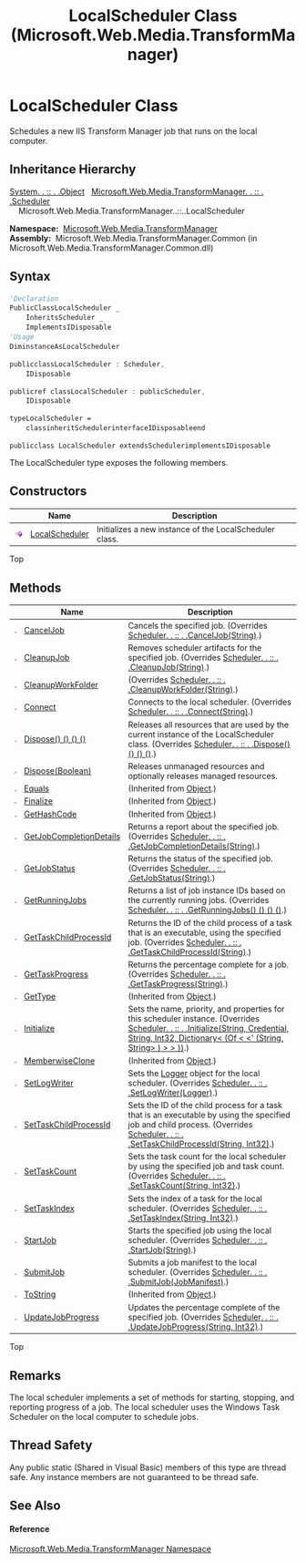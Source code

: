 ﻿---
title: LocalScheduler Class (Microsoft.Web.Media.TransformManager)
TOCTitle: LocalScheduler Class
ms:assetid: T:Microsoft.Web.Media.TransformManager.LocalScheduler
ms:mtpsurl: https://msdn.microsoft.com/en-us/library/microsoft.web.media.transformmanager.localscheduler(v=VS.90)
ms:contentKeyID: 35520780
ms.date: 06/14/2012
mtps_version: v=VS.90
f1_keywords:
- Microsoft.Web.Media.TransformManager.LocalScheduler
dev_langs:
- CSharp
- JScript
- VB
- FSharp
- c++
api_location:
- Microsoft.Web.Media.TransformManager.Common.dll
api_name:
- Microsoft.Web.Media.TransformManager.LocalScheduler
api_type:
- Managed
topic_type:
- apiref
- kbSyntax
product_family_name: VS
ROBOTS: INDEX,FOLLOW
---

# LocalScheduler Class

Schedules a new IIS Transform Manager job that runs on the local computer.

## Inheritance Hierarchy

[System. . :: . .Object](https://msdn.microsoft.com/en-us/library/e5kfa45b\(v=vs.90\))  
  [Microsoft.Web.Media.TransformManager. . :: . .Scheduler](scheduler-class-microsoft-web-media-transformmanager.md)  
    Microsoft.Web.Media.TransformManager..::..LocalScheduler  

**Namespace:**  [Microsoft.Web.Media.TransformManager](microsoft-web-media-transformmanager-namespace.md)  
**Assembly:**  Microsoft.Web.Media.TransformManager.Common (in Microsoft.Web.Media.TransformManager.Common.dll)

## Syntax

``` vb
'Declaration
PublicClassLocalScheduler _
    InheritsScheduler _
    ImplementsIDisposable
'Usage
DiminstanceAsLocalScheduler
```

``` csharp
publicclassLocalScheduler : Scheduler, 
    IDisposable
```

``` c++
publicref classLocalScheduler : publicScheduler, 
    IDisposable
```

``` fsharp
typeLocalScheduler =  
    classinheritSchedulerinterfaceIDisposableend
```

``` jscript
publicclass LocalScheduler extendsSchedulerimplementsIDisposable
```

The LocalScheduler type exposes the following members.

## Constructors

<table>
<thead>
<tr class="header">
<th> </th>
<th>Name</th>
<th>Description</th>
</tr>
</thead>
<tbody>
<tr class="odd">
<td><img src="images/Dd565996.pubmethod(en-us,VS.90).gif" title="Public method" alt="Public method" /></td>
<td><a href="localscheduler-constructor-microsoft-web-media-transformmanager.md">LocalScheduler</a></td>
<td>Initializes a new instance of the LocalScheduler class.</td>
</tr>
</tbody>
</table>


Top

## Methods

<table>
<thead>
<tr class="header">
<th> </th>
<th>Name</th>
<th>Description</th>
</tr>
</thead>
<tbody>
<tr class="odd">
<td><img src="images/Dd565996.pubmethod(en-us,VS.90).gif" title="Public method" alt="Public method" /></td>
<td><a href="localscheduler-canceljob-method-microsoft-web-media-transformmanager.md">CancelJob</a></td>
<td>Cancels the specified job. (Overrides <a href="scheduler-canceljob-method-microsoft-web-media-transformmanager.md">Scheduler. . :: . .CancelJob(String)</a>.)</td>
</tr>
<tr class="even">
<td><img src="images/Dd565996.pubmethod(en-us,VS.90).gif" title="Public method" alt="Public method" /></td>
<td><a href="localscheduler-cleanupjob-method-microsoft-web-media-transformmanager.md">CleanupJob</a></td>
<td>Removes scheduler artifacts for the specified job. (Overrides <a href="scheduler-cleanupjob-method-microsoft-web-media-transformmanager.md">Scheduler. . :: . .CleanupJob(String)</a>.)</td>
</tr>
<tr class="odd">
<td><img src="images/Dd565996.pubmethod(en-us,VS.90).gif" title="Public method" alt="Public method" /></td>
<td><a href="localscheduler-cleanupworkfolder-method-microsoft-web-media-transformmanager.md">CleanupWorkFolder</a></td>
<td>(Overrides <a href="scheduler-cleanupworkfolder-method-microsoft-web-media-transformmanager.md">Scheduler. . :: . .CleanupWorkFolder(String)</a>.)</td>
</tr>
<tr class="even">
<td><img src="images/Dd565996.pubmethod(en-us,VS.90).gif" title="Public method" alt="Public method" /></td>
<td><a href="localscheduler-connect-method-microsoft-web-media-transformmanager.md">Connect</a></td>
<td>Connects to the local scheduler. (Overrides <a href="scheduler-connect-method-microsoft-web-media-transformmanager.md">Scheduler. . :: . .Connect(String)</a>.)</td>
</tr>
<tr class="odd">
<td><img src="images/Dd565996.pubmethod(en-us,VS.90).gif" title="Public method" alt="Public method" /></td>
<td><a href="localscheduler-dispose-method-microsoft-web-media-transformmanager_1.md">Dispose() () () ()</a></td>
<td>Releases all resources that are used by the current instance of the LocalScheduler class. (Overrides <a href="scheduler-dispose-method-microsoft-web-media-transformmanager.md">Scheduler. . :: . .Dispose() () () ()</a>.)</td>
</tr>
<tr class="even">
<td><img src="images/Dd565996.protmethod(en-us,VS.90).gif" title="Protected method" alt="Protected method" /></td>
<td><a href="localscheduler-dispose-method-boolean-microsoft-web-media-transformmanager.md">Dispose(Boolean)</a></td>
<td>Releases unmanaged resources and optionally releases managed resources.</td>
</tr>
<tr class="odd">
<td><img src="images/Dd565996.pubmethod(en-us,VS.90).gif" title="Public method" alt="Public method" /></td>
<td><a href="https://msdn.microsoft.com/en-us/library/bsc2ak47(v=vs.90)">Equals</a></td>
<td>(Inherited from <a href="https://msdn.microsoft.com/en-us/library/e5kfa45b(v=vs.90)">Object</a>.)</td>
</tr>
<tr class="even">
<td><img src="images/Dd565996.protmethod(en-us,VS.90).gif" title="Protected method" alt="Protected method" /></td>
<td><a href="https://msdn.microsoft.com/en-us/library/4k87zsw7(v=vs.90)">Finalize</a></td>
<td>(Inherited from <a href="https://msdn.microsoft.com/en-us/library/e5kfa45b(v=vs.90)">Object</a>.)</td>
</tr>
<tr class="odd">
<td><img src="images/Dd565996.pubmethod(en-us,VS.90).gif" title="Public method" alt="Public method" /></td>
<td><a href="https://msdn.microsoft.com/en-us/library/zdee4b3y(v=vs.90)">GetHashCode</a></td>
<td>(Inherited from <a href="https://msdn.microsoft.com/en-us/library/e5kfa45b(v=vs.90)">Object</a>.)</td>
</tr>
<tr class="even">
<td><img src="images/Dd565996.pubmethod(en-us,VS.90).gif" title="Public method" alt="Public method" /></td>
<td><a href="localscheduler-getjobcompletiondetails-method-microsoft-web-media-transformmanager.md">GetJobCompletionDetails</a></td>
<td>Returns a report about the specified job. (Overrides <a href="scheduler-getjobcompletiondetails-method-microsoft-web-media-transformmanager.md">Scheduler. . :: . .GetJobCompletionDetails(String)</a>.)</td>
</tr>
<tr class="odd">
<td><img src="images/Dd565996.pubmethod(en-us,VS.90).gif" title="Public method" alt="Public method" /></td>
<td><a href="localscheduler-getjobstatus-method-microsoft-web-media-transformmanager.md">GetJobStatus</a></td>
<td>Returns the status of the specified job. (Overrides <a href="scheduler-getjobstatus-method-microsoft-web-media-transformmanager.md">Scheduler. . :: . .GetJobStatus(String)</a>.)</td>
</tr>
<tr class="even">
<td><img src="images/Dd565996.pubmethod(en-us,VS.90).gif" title="Public method" alt="Public method" /></td>
<td><a href="localscheduler-getrunningjobs-method-microsoft-web-media-transformmanager.md">GetRunningJobs</a></td>
<td>Returns a list of job instance IDs based on the currently running jobs. (Overrides <a href="scheduler-getrunningjobs-method-microsoft-web-media-transformmanager.md">Scheduler. . :: . .GetRunningJobs() () () ()</a>.)</td>
</tr>
<tr class="odd">
<td><img src="images/Dd565996.pubmethod(en-us,VS.90).gif" title="Public method" alt="Public method" /></td>
<td><a href="localscheduler-gettaskchildprocessid-method-microsoft-web-media-transformmanager.md">GetTaskChildProcessId</a></td>
<td>Returns the ID of the child process of a task that is an executable, using the specified job. (Overrides <a href="scheduler-gettaskchildprocessid-method-microsoft-web-media-transformmanager.md">Scheduler. . :: . .GetTaskChildProcessId(String)</a>.)</td>
</tr>
<tr class="even">
<td><img src="images/Dd565996.pubmethod(en-us,VS.90).gif" title="Public method" alt="Public method" /></td>
<td><a href="localscheduler-gettaskprogress-method-microsoft-web-media-transformmanager.md">GetTaskProgress</a></td>
<td>Returns the percentage complete for a job. (Overrides <a href="scheduler-gettaskprogress-method-microsoft-web-media-transformmanager.md">Scheduler. . :: . .GetTaskProgress(String)</a>.)</td>
</tr>
<tr class="odd">
<td><img src="images/Dd565996.pubmethod(en-us,VS.90).gif" title="Public method" alt="Public method" /></td>
<td><a href="https://msdn.microsoft.com/en-us/library/dfwy45w9(v=vs.90)">GetType</a></td>
<td>(Inherited from <a href="https://msdn.microsoft.com/en-us/library/e5kfa45b(v=vs.90)">Object</a>.)</td>
</tr>
<tr class="even">
<td><img src="images/Dd565996.pubmethod(en-us,VS.90).gif" title="Public method" alt="Public method" /></td>
<td><a href="localscheduler-initialize-method-microsoft-web-media-transformmanager.md">Initialize</a></td>
<td>Sets the name, priority, and properties for this scheduler instance. (Overrides <a href="scheduler-initialize-method-microsoft-web-media-transformmanager.md">Scheduler. . :: . .Initialize(String, Credential, String, Int32, Dictionary&lt; (Of &lt; &lt;' (String, String&gt; ) &gt; &gt; ))</a>.)</td>
</tr>
<tr class="odd">
<td><img src="images/Dd565996.protmethod(en-us,VS.90).gif" title="Protected method" alt="Protected method" /></td>
<td><a href="https://msdn.microsoft.com/en-us/library/57ctke0a(v=vs.90)">MemberwiseClone</a></td>
<td>(Inherited from <a href="https://msdn.microsoft.com/en-us/library/e5kfa45b(v=vs.90)">Object</a>.)</td>
</tr>
<tr class="even">
<td><img src="images/Dd565996.pubmethod(en-us,VS.90).gif" title="Public method" alt="Public method" /></td>
<td><a href="localscheduler-setlogwriter-method-microsoft-web-media-transformmanager.md">SetLogWriter</a></td>
<td>Sets the <a href="logger-class-microsoft-web-media-transformmanager.md">Logger</a> object for the local scheduler. (Overrides <a href="scheduler-setlogwriter-method-microsoft-web-media-transformmanager.md">Scheduler. . :: . .SetLogWriter(Logger)</a>.)</td>
</tr>
<tr class="odd">
<td><img src="images/Dd565996.pubmethod(en-us,VS.90).gif" title="Public method" alt="Public method" /></td>
<td><a href="localscheduler-settaskchildprocessid-method-microsoft-web-media-transformmanager.md">SetTaskChildProcessId</a></td>
<td>Sets the ID of the child process for a task that is an executable by using the specified job and child process. (Overrides <a href="scheduler-settaskchildprocessid-method-microsoft-web-media-transformmanager.md">Scheduler. . :: . .SetTaskChildProcessId(String, Int32)</a>.)</td>
</tr>
<tr class="even">
<td><img src="images/Dd565996.pubmethod(en-us,VS.90).gif" title="Public method" alt="Public method" /></td>
<td><a href="localscheduler-settaskcount-method-microsoft-web-media-transformmanager.md">SetTaskCount</a></td>
<td>Sets the task count for the local scheduler by using the specified job and task count. (Overrides <a href="scheduler-settaskcount-method-microsoft-web-media-transformmanager.md">Scheduler. . :: . .SetTaskCount(String, Int32)</a>.)</td>
</tr>
<tr class="odd">
<td><img src="images/Dd565996.pubmethod(en-us,VS.90).gif" title="Public method" alt="Public method" /></td>
<td><a href="localscheduler-settaskindex-method-microsoft-web-media-transformmanager.md">SetTaskIndex</a></td>
<td>Sets the index of a task for the local scheduler. (Overrides <a href="scheduler-settaskindex-method-microsoft-web-media-transformmanager.md">Scheduler. . :: . .SetTaskIndex(String, Int32)</a>.)</td>
</tr>
<tr class="even">
<td><img src="images/Dd565996.pubmethod(en-us,VS.90).gif" title="Public method" alt="Public method" /></td>
<td><a href="localscheduler-startjob-method-microsoft-web-media-transformmanager.md">StartJob</a></td>
<td>Starts the specified job using the local scheduler. (Overrides <a href="scheduler-startjob-method-microsoft-web-media-transformmanager.md">Scheduler. . :: . .StartJob(String)</a>.)</td>
</tr>
<tr class="odd">
<td><img src="images/Dd565996.pubmethod(en-us,VS.90).gif" title="Public method" alt="Public method" /></td>
<td><a href="localscheduler-submitjob-method-microsoft-web-media-transformmanager.md">SubmitJob</a></td>
<td>Submits a job manifest to the local scheduler. (Overrides <a href="scheduler-submitjob-method-microsoft-web-media-transformmanager.md">Scheduler. . :: . .SubmitJob(JobManifest)</a>.)</td>
</tr>
<tr class="even">
<td><img src="images/Dd565996.pubmethod(en-us,VS.90).gif" title="Public method" alt="Public method" /></td>
<td><a href="https://msdn.microsoft.com/en-us/library/7bxwbwt2(v=vs.90)">ToString</a></td>
<td>(Inherited from <a href="https://msdn.microsoft.com/en-us/library/e5kfa45b(v=vs.90)">Object</a>.)</td>
</tr>
<tr class="odd">
<td><img src="images/Dd565996.pubmethod(en-us,VS.90).gif" title="Public method" alt="Public method" /></td>
<td><a href="localscheduler-updatejobprogress-method-microsoft-web-media-transformmanager.md">UpdateJobProgress</a></td>
<td>Updates the percentage complete of the specified job. (Overrides <a href="scheduler-updatejobprogress-method-microsoft-web-media-transformmanager.md">Scheduler. . :: . .UpdateJobProgress(String, Int32)</a>.)</td>
</tr>
</tbody>
</table>


Top

## Remarks

The local scheduler implements a set of methods for starting, stopping, and reporting progress of a job. The local scheduler uses the Windows Task Scheduler on the local computer to schedule jobs.

## Thread Safety

Any public static (Shared in Visual Basic) members of this type are thread safe. Any instance members are not guaranteed to be thread safe.

## See Also

#### Reference

[Microsoft.Web.Media.TransformManager Namespace](microsoft-web-media-transformmanager-namespace.md)

